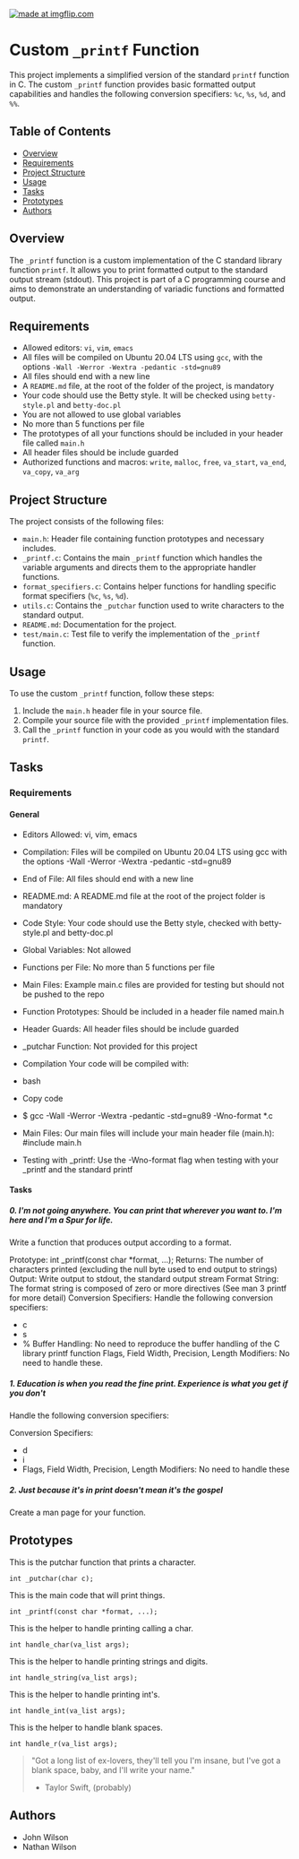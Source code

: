 <a href="https://imgflip.com/i/8vmjky"><img src="https://i.imgflip.com/8vmjky.jpg" title="made at imgflip.com"/></a></div>

# Custom `_printf` Function

This project implements a simplified version of the standard `printf` function in C. The custom `_printf` function provides basic formatted output capabilities and handles the following conversion specifiers: `%c`, `%s`, `%d`, and `%%`.

## Table of Contents

- [Overview](#overview)
- [Requirements](#requirements)
- [Project Structure](#project-structure)
- [Usage](#usage)
- [Tasks](#Tasks)
- [Prototypes](#Prototypes)
- [Authors](#Authors)

## Overview

The `_printf` function is a custom implementation of the C standard library function `printf`. It allows you to print formatted output to the standard output stream (stdout). This project is part of a C programming course and aims to demonstrate an understanding of variadic functions and formatted output.

## Requirements

- Allowed editors: `vi`, `vim`, `emacs`
- All files will be compiled on Ubuntu 20.04 LTS using `gcc`, with the options `-Wall -Werror -Wextra -pedantic -std=gnu89`
- All files should end with a new line
- A `README.md` file, at the root of the folder of the project, is mandatory
- Your code should use the Betty style. It will be checked using `betty-style.pl` and `betty-doc.pl`
- You are not allowed to use global variables
- No more than 5 functions per file
- The prototypes of all your functions should be included in your header file called `main.h`
- All header files should be include guarded
- Authorized functions and macros: `write`, `malloc`, `free`, `va_start`, `va_end`, `va_copy`, `va_arg`

## Project Structure

The project consists of the following files:

- `main.h`: Header file containing function prototypes and necessary includes.
- `_printf.c`: Contains the main `_printf` function which handles the variable arguments and directs them to the appropriate handler functions.
- `format_specifiers.c`: Contains helper functions for handling specific format specifiers (`%c`, `%s`, `%d`).
- `utils.c`: Contains the `_putchar` function used to write characters to the standard output.
- `README.md`: Documentation for the project.
- `test/main.c`: Test file to verify the implementation of the `_printf` function.

## Usage

To use the custom `_printf` function, follow these steps:

1. Include the `main.h` header file in your source file.
2. Compile your source file with the provided `_printf` implementation files.
3. Call the `_printf` function in your code as you would with the standard `printf`.

## Tasks

### Requirements
#### General
- Editors Allowed: vi, vim, emacs
- Compilation: Files will be compiled on Ubuntu 20.04 LTS using gcc with the options -Wall -Werror -Wextra -pedantic -std=gnu89
- End of File: All files should end with a new line
- README.md: A README.md file at the root of the project folder is mandatory
- Code Style: Your code should use the Betty style, checked with betty-style.pl and betty-doc.pl
- Global Variables: Not allowed
- Functions per File: No more than 5 functions per file
- Main Files: Example main.c files are provided for testing but should not be pushed to the repo
- Function Prototypes: Should be included in a header file named main.h
- Header Guards: All header files should be include guarded
- _putchar Function: Not provided for this project
- Compilation
Your code will be compiled with:

- bash
- Copy code
 - $ gcc -Wall -Werror -Wextra -pedantic -std=gnu89 -Wno-format *.c
- Main Files: Our main files will include your main header file (main.h): #include main.h
- Testing with _printf: Use the -Wno-format flag when testing with your _printf and the standard printf
#### Tasks
##### 0. I'm not going anywhere. You can print that wherever you want to. I'm here and I'm a Spur for life.
Write a function that produces output according to a format.

Prototype: int _printf(const char *format, ...);
Returns: The number of characters printed (excluding the null byte used to end output to strings)
Output: Write output to stdout, the standard output stream
Format String: The format string is composed of zero or more directives (See man 3 printf for more detail)
Conversion Specifiers: Handle the following conversion specifiers:
- c
- s
- %
Buffer Handling: No need to reproduce the buffer handling of the C library printf function
Flags, Field Width, Precision, Length Modifiers: No need to handle these.

##### 1. Education is when you read the fine print. Experience is what you get if you don't
Handle the following conversion specifiers:

Conversion Specifiers:
- d
- i
- Flags, Field Width, Precision, Length Modifiers: No need to handle these
##### 2. Just because it's in print doesn't mean it's the gospel
Create a man page for your function.

## Prototypes

This is the putchar function that prints a character.

	int _putchar(char c);

This is the main code that will print things.

	int _printf(const char *format, ...);

This is the helper to handle printing calling a char.

	int handle_char(va_list args);
	
This is the helper to handle printing strings and digits.

	int handle_string(va_list args);

This is the helper to handle printing int's.

	int handle_int(va_list args);
	
This is the helper to handle blank spaces.

	int handle_r(va_list args);

> "Got a long list of ex-lovers, they'll tell you I'm insane, but I've got a blank space, baby, and I'll write your name."
> - Taylor Swift, (probably)

## Authors

- John Wilson
- Nathan Wilson